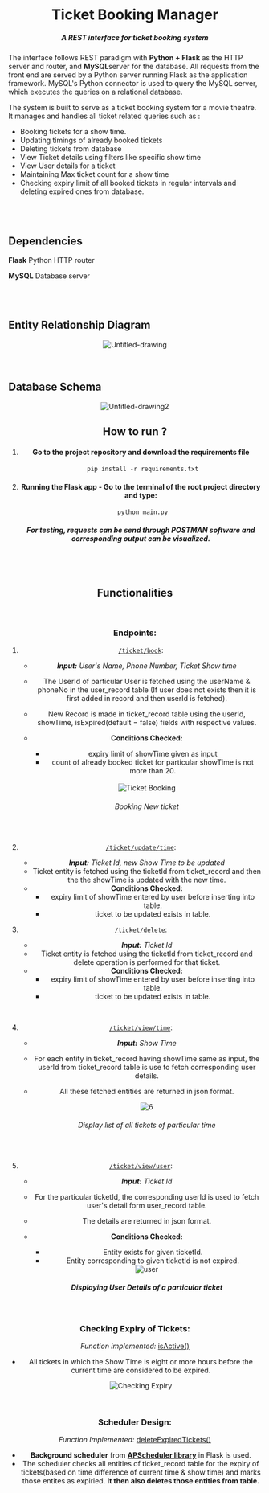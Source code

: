 <h1 align = center> Ticket Booking Manager</h1>
<h5 align = center>A REST interface for ticket booking system</h5>
The interface follows REST paradigm with <b>Python + Flask</B> as the HTTP server and router, and <b>MySQL</b>server for the database. All requests from the front end are served by a Python server running Flask as the application framework. MySQL's Python connector is used to query the MySQL server, which executes the queries on a relational database.

The system is built to serve as a ticket booking system for a movie theatre. It manages and handles all ticket related queries such as :
<ul>
<li>	Booking tickets for a show time.
<li>	Updating timings of already booked tickets
<li>	Deleting tickets from database
<li>   	View Ticket details using filters like specific show time
<li>	View User details for a ticket
<li>	Maintaining  Max ticket count for a show time
<li>	Checking expiry limit of all booked tickets in regular intervals and deleting expired ones from database. 
</ul>  
 
 <br>
 
 <br>
  
## Dependencies
**Flask** Python HTTP router

**MySQL** Database server

<br>
<br>

  
 ##  Entity Relationship Diagram
 <div align="center">
	
 <img src="https://i.ibb.co/MSkpsYG/Untitled-drawing.png" alt="Untitled-drawing" border="0">

</div>
 
 <br>
 <br>
 
 ## Database Schema
 <div align="center">

<img src="https://i.ibb.co/2sQz2TB/Untitled-drawing2.png" alt="Untitled-drawing2" border="0">

<div>

## How to run ?
1. #### Go to the project repository and download the requirements file 
		pip install -r requirements.txt
2. #### Running the Flask app - Go to the terminal of the root project directory and type:
		python main.py

	##### For testing, requests can be send through POSTMAN software and corresponding output can be visualized.

<br>

<br>

## Functionalities

<br>

### Endpoints:

 1.  [`/ticket/book`](https://github.com/anviti06/Ticket-Booking-System-API/blob/6948880b306921d83c43011cef80f0cae1b2138a/app/ticket_api.py#L19):  
	 - ***Input:** User's Name, Phone Number, Ticket Show time*
	 -  The UserId of particular User is fetched using the userName & phoneNo in the user_record table (If user does not exists then it is first added in record and then userId is fetched).
	 - New Record is made in ticket_record table using the userId, showTime, isExpired(default = false) fields with respective values.
	 - **Conditions Checked:** 
		 - expiry limit of showTime given as input
		 - count of already booked ticket for particular showTime is not more than 20.  

		<br>
		<div align="center">
		
		<img src="https://i.ibb.co/580Tstr/1.png" alt="Ticket Booking" border="0" title = " Ticket Booking" >
		
		<h6 align = center >Booking New ticket</h6>
		</div>

		<br>
		

 2. [`/ticket/update/time`](https://github.com/anviti06/Ticket-Booking-System-API/blob/6948880b306921d83c43011cef80f0cae1b2138a/app/ticket_api.py#L66):
	 - ***Input:** Ticket Id, new Show Time to be updated*
	 -  Ticket entity is fetched using the ticketId from ticket_record and then the the showTime is updated with the new time.
	 - **Conditions Checked:** 
		 - expiry limit of showTime entered by user before inserting into table.
		 - ticket to be updated exists in table.  
		
		 
	 
 3. [`/ticket/delete`](https://github.com/anviti06/Ticket-Booking-System-API/blob/6948880b306921d83c43011cef80f0cae1b2138a/app/ticket_api.py#L100):
	 - ***Input:** Ticket Id*
	 -  Ticket entity is fetched using the ticketId from ticket_record and delete operation is performed for that ticket.
	 - **Conditions Checked:** 
		 - expiry limit of showTime entered by user before inserting into table.
		 - ticket to be updated exists in table.  
		 
		
		

<br>

 4. [`/ticket/view/time`](https://github.com/anviti06/Ticket-Booking-System-API/blob/6948880b306921d83c43011cef80f0cae1b2138a/app/ticket_api.py#L129):
	 - ***Input:** Show Time*
	 -  For each entity in ticket_record having showTime same as input, the userId from ticket_record table is use to fetch corresponding user details. 
	 - All these fetched entities are returned in json format.   

		<div align = "center">
		
		<img src="https://i.ibb.co/S7P9bMC/6.png" alt="6" border="0">
		
		
		 <h6 align = center>Display list of all tickets of particular time</h6>
		
		</div>

<br>


 5. [`/ticket/view/user`](https://github.com/anviti06/Ticket-Booking-System-API/blob/6948880b306921d83c43011cef80f0cae1b2138a/app/ticket_api.py#L161):
 	 - ***Input:** Ticket Id*
	 -  For the particular ticketId, the corresponding userId is used to fetch user's detail form user_record table.
	 - The details are returned in json format.  
	 - **Conditions Checked:** 
		 - Entity exists for given ticketId.
		 - Entity corresponding to given ticketId is not expired.  
		 
		 <div align="center">
		 
		 <img src="https://i.ibb.co/mNrgfSs/user.png" alt="user" border="0">
		 
		 <h5> Displaying User Details of a particular ticket</h5>
		 
		 </div>

<br>

### Checking Expiry of Tickets:
*Function implemented:* [isActive()](https://github.com/anviti06/Ticket-Booking-System-API/blob/f45f4bcff13880654fd9167c0bdd28c2534f675d/app/utilites.py#L8) 
- All tickets in which the Show Time is eight or more hours before the current time are considered to be expired.
	
	<div align = "center" >
	
	<img src="https://i.ibb.co/54pGkSW/4.png" alt="Checking Expiry" border="0">
	
	</div>
<br>

### Scheduler Design:
*Function Implemented:* [deleteExpiredTickets()](https://github.com/anviti06/Ticket-Booking-System-API/blob/f45f4bcff13880654fd9167c0bdd28c2534f675d/app/app.py#L22)
- **Background scheduler** from **[APScheduler library](https://apscheduler.readthedocs.io/en/stable/userguide.html)** in Flask is used.
- The scheduler checks all entities of ticket_record table for the expiry of tickets(based on time difference of current time & show time) and marks those entites as expiried. **It then also deletes those entities from table.**

<br>

<br>
